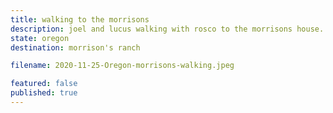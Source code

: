 ```yaml
---
title: walking to the morrisons
description: joel and lucus walking with rosco to the morrisons house.
state: oregon
destination: morrison's ranch

filename: 2020-11-25-Oregon-morrisons-walking.jpeg

featured: false
published: true
---
```

